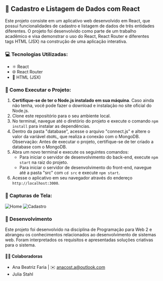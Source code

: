 ## 📝 Cadastro e Listagem de Dados com React

Este projeto consiste em um aplicativo web desenvolvido em React, que possui funcionalidades de cadastro e listagem de dados de três entidades diferentes. O projeto foi desenvolvido como parte de um trabalho acadêmico e visa demonstrar o uso do React, React Router e diferentes tags HTML (JSX) na construção de uma aplicação interativa.

### 💻 Tecnologias Utilizadas:
- ⚛️ React
- 🌐 React Router
- 🧱 HTML (JSX)

### 🚀 Como Executar o Projeto:
1. **Certifique-se de ter o Node.js instalado em sua máquina**. Caso ainda não tenha, você pode fazer o download e instalação no site oficial do Node.js.
2. Clone este repositório para o seu ambiente local.
3. No terminal, navegue até o diretório do projeto e execute o comando `npm install` para instalar as dependências.
4. Dentro da pasta "database", acesse o arquivo "connect.js" e altere o valor da variável `dbURL`, que realiza a conexão com o MongoDB. Observação: Antes de executar o projeto, certifique-se de ter criado a database com o MongoDB.
5. Abra um novo terminal e execute os seguintes comandos:
   - Para iniciar o servidor de desenvolvimento do back-end, execute `npm start` na raiz do projeto.
   - Para iniciar o servidor de desenvolvimento do front-end, navegue até a pasta "src" com `cd src` e execute `npm start`.
6. Acesse o aplicativo em seu navegador através do endereço `http://localhost:3000`.

### 📸 Capturas de Tela:
![Home](https://github.com/AnaBeCosta/CCH3-WEB2/assets/66637302/764d6392-07d4-4e39-9020-6f123cd26432)
![Cadastro](https://github.com/AnaBeCosta/CCH3-WEB2/assets/66637302/b51dbc6d-a4ec-4d39-87f5-cc5c82a359e4)


### 🚀 Desenvolvimento

Este projeto foi desenvolvido na disciplina de Programação para Web 2 e abrangeu os conhecimentos relacionados ao desenvolvimento de sistemas web. Foram interpretados os requisitos e apresentadas soluções criativas para o sistema. 

#### 👩‍💻 Colaboradoras
- Ana Beatriz Faria  | ✉️ anacost.a@outlook.com
- Julia Stahl


